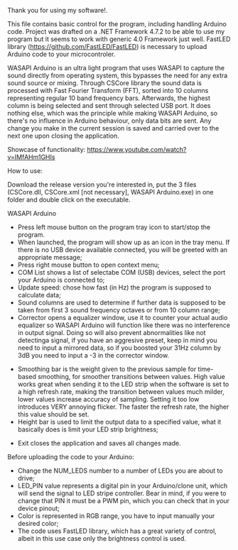 Thank you for using my software!.

This file contains basic control for the program, including handling Arduino code. Project was drafted on a .NET Framework 4.7.2 to be able to use my program but it seems to work with generic 4.0 Framework just well. FastLED library (https://github.com/FastLED/FastLED) is necessary to upload Arduino code to your microcontroler.

WASAPI Arduino is an ultra light program that uses WASAPI to capture the sound directly from operating system, this bypasses the need for any extra sound source or mixing. Through CSCore library the sound data is processed 
with Fast Fourier Transform (FFT), sorted into 10 columns representing regular 10 band frequency bars. Afterwards, the highest column is being selected and sent through selected USB port. It does nothing else, which was the principle while making WASAPI Arduino, so there's no influence in Arduino behaviour, only data bits are sent. Any change you make in the current session is saved and carried over to the next one upon closing the application.

Showcase of functionality:
https://www.youtube.com/watch?v=IMfAHm1GHIs

How to use:

Download the release version you're interested in, put the 3 files (CSCore.dll, CSCore.xml [not necessary], WASAPI Arduino.exe) in one folder and double click on the executable.

WASAPI Arduino

- Press left mouse button on the program tray icon to start/stop the program.
- When launched, the program will show up as an icon in the tray menu. If there is no USB device available connected, you will be greeted with an appropriate message;
- Press right mouse button to open context menu;
- COM List shows a list of selectabe COM (USB) devices, select the port your Arduino is connected to;
- Update speed: chose how fast (in Hz) the program is supposed to calculate data;
- Sound columns are used to determine if further data is supposed to be taken from first 3 sound frequency octaves or from 10 column range;
- Corrector opens a equalizer window, use it to counter your actual audio equalizer so WASAPI Arduino will function like there was no interference in output signal. Doing so will also prevent abnormalities like not detectinga signal, if you have an aggresive preset, keep in mind you need to input a mirrored data, so if you boosted your 31Hz column by 3dB you need to input a -3 in the corrector window. 
* Smoothing bar is the weight given to the previous sample for time-based smoothing, for smoother transitions between values. High value works great when sending it to the LED strip when the software is set to a high refresh rate, making the transition between values much milder, lower values increase accuracy of sampling. Setting it too low introduces VERY annoying flicker. The faster the refresh rate, the higher this value should be set.
* Height bar is used to limit the output data to a specified value, what it basically does is limit your LED strip brightness;
- Exit closes the application and saves all changes made.

Before uploading the code to your Arduino:
- Change the NUM_LEDS number to a number of LEDs you are about to drive;
- LED_PIN value represents a digital pin in your Arduino/clone unit, which will send the signal to LED stripe controller. Bear in mind,
if you were to change that PIN it must be a PWM pin, which you can check that in your device pinout;
- Color is represented in RGB range, you have to input manually your desired color;
- The code uses FastLED library, which has a great variety of control, albeit in this use case only the brightness control is used.
